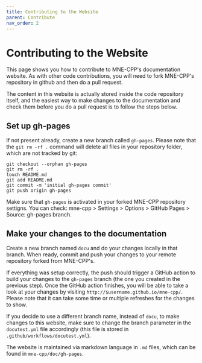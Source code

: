 ```yaml
---
title: Contributing to the Website
parent: Contribute
nav_order: 2
---
```

# Contributing to the Website

This page shows you how to contribute to MNE-CPP's documentation website. As with other code contributions, you will need to fork MNE-CPP's repository in github and then do a pull request.

The content in this website is actually stored inside the code repository itself, and the easiest way to make changes to the documentation and check them before you do a pull request is to follow the steps below.

## Set up gh-pages

If not present already, create a new branch called `gh-pages`. Please note that the `git rm -rf .` command will delete all files in your repository folder, which are not tracked by git:
```
git checkout --orphan gh-pages
git rm -rf .
touch README.md
git add README.md
git commit -m 'initial gh-pages commit'
git push origin gh-pages
```

Make sure that `gh-pages` is activated in your forked MNE-CPP repository settigns. You can check: mne-cpp > Settings > Options > GitHub Pages > Source: gh-pages branch.

## Make your changes to the documentation

Create a new branch named `docu` and do your changes locally in that branch. When ready, commit and push your changes to your remote repository forked from MNE-CPP's.

If everything was setup correctly, the push should trigger a GitHub action to build your changes to the `gh-pages` branch (the one you created in the previous step). Once the GitHub action finishes, you will be able to take a look at your changes by visiting `http://$username.github.io/mne-cpp/`. Please note that it can take some time or multiple refreshes for the changes to show.

If you decide to use a different branch name, instead of `docu`, to make changes to this website,  make sure to change the branch parameter in the `docutest.yml` file accordingly (this file is stored in `.github/workflows/docutest.yml`). 

The website is maintained via markdown language in `.md` files, which can be found in `mne-cpp/doc/gh-pages`.



